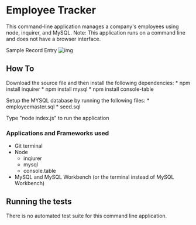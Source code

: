 # Employee Tracker 
This command-line application manages a company's employees using node, inquirer, and MySQL.
Note: This application runs on a command line and does not have a browser interface. 

Sample Record Entry
![img](sample.PNG)

## How To
Download the source file and then install the following dependencies: 
       * npm install inquirer
       * npm install mysql
       * npm install console-table

Setup the MYSQL database by running the following files: 
       * employeemaster.sql
       * seed.sql

Type "node index.js" to run the application

### Applications and Frameworks used
  * Git terminal
  * Node
     * inqiurer
     * mysql
     * console.table
  * MySQL and MySQL Workbench (or the terminal instead of MySQL Workbench)

## Running the tests
There is no automated test suite for this command line application. 

